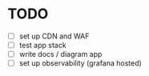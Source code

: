 # TODO

- [ ] set up CDN and WAF
- [ ] test app stack
- [ ] write docs / diagram app
- [ ] set up observability (grafana hosted)